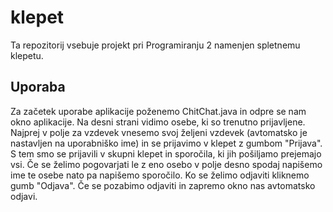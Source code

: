 # klepet

Ta repozitorij vsebuje projekt pri Programiranju 2 namenjen spletnemu klepetu.

## Uporaba

Za začetek uporabe aplikacije poženemo ChitChat.java in odpre se nam okno aplikacije.
Na desni strani vidimo osebe, ki so trenutno prijavljene.
Najprej v polje za vzdevek vnesemo svoj željeni vzdevek (avtomatsko je nastavljen na uporabniško ime)
in se prijavimo v klepet z gumbom "Prijava".
S tem smo se prijavili v skupni klepet in sporočila, ki jih pošiljamo prejemajo vsi.
Če se želimo pogovarjati le z eno osebo v polje desno spodaj napišemo ime te osebe nato pa napišemo sporočilo.
Ko se želimo odjaviti kliknemo gumb "Odjava". Če se pozabimo odjaviti in zapremo okno nas avtomatsko odjavi.
